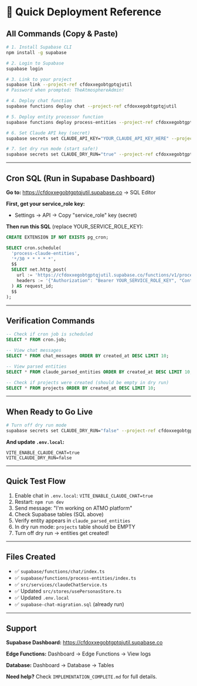 # 🚀 Quick Deployment Reference

## All Commands (Copy & Paste)

```bash
# 1. Install Supabase CLI
npm install -g supabase

# 2. Login to Supabase
supabase login

# 3. Link to your project
supabase link --project-ref cfdoxxegobtgptqjutil
# Password when prompted: TheAtmosphereAdmin!

# 4. Deploy chat function
supabase functions deploy chat --project-ref cfdoxxegobtgptqjutil

# 5. Deploy entity processor function
supabase functions deploy process-entities --project-ref cfdoxxegobtgptqjutil

# 6. Set Claude API key (secret)
supabase secrets set CLAUDE_API_KEY="YOUR_CLAUDE_API_KEY_HERE" --project-ref cfdoxxegobtgptqjutil

# 7. Set dry run mode (start safe!)
supabase secrets set CLAUDE_DRY_RUN="true" --project-ref cfdoxxegobtgptqjutil
```

---

## Cron SQL (Run in Supabase Dashboard)

**Go to:** https://cfdoxxegobtgptqjutil.supabase.co → SQL Editor

**First, get your service_role key:**
- Settings → API → Copy "service_role" key (secret)

**Then run this SQL** (replace YOUR_SERVICE_ROLE_KEY):

```sql
CREATE EXTENSION IF NOT EXISTS pg_cron;

SELECT cron.schedule(
  'process-claude-entities',
  '*/30 * * * * *',
  $$
  SELECT net.http_post(
    url := 'https://cfdoxxegobtgptqjutil.supabase.co/functions/v1/process-entities',
    headers := '{"Authorization": "Bearer YOUR_SERVICE_ROLE_KEY", "Content-Type": "application/json"}'::jsonb
  ) AS request_id;
  $$
);
```

---

## Verification Commands

```sql
-- Check if cron job is scheduled
SELECT * FROM cron.job;

-- View chat messages
SELECT * FROM chat_messages ORDER BY created_at DESC LIMIT 10;

-- View parsed entities
SELECT * FROM claude_parsed_entities ORDER BY created_at DESC LIMIT 10;

-- Check if projects were created (should be empty in dry run)
SELECT * FROM projects ORDER BY created_at DESC LIMIT 10;
```

---

## When Ready to Go Live

```bash
# Turn off dry run mode
supabase secrets set CLAUDE_DRY_RUN="false" --project-ref cfdoxxegobtgptqjutil
```

**And update `.env.local`:**
```env
VITE_ENABLE_CLAUDE_CHAT=true
VITE_CLAUDE_DRY_RUN=false
```

---

## Quick Test Flow

1. Enable chat in `.env.local`: `VITE_ENABLE_CLAUDE_CHAT=true`
2. Restart: `npm run dev`
3. Send message: "I'm working on ATMO platform"
4. Check Supabase tables (SQL above)
5. Verify entity appears in `claude_parsed_entities`
6. In dry run mode: `projects` table should be EMPTY
7. Turn off dry run → entities get created!

---

## Files Created

- ✅ `supabase/functions/chat/index.ts`
- ✅ `supabase/functions/process-entities/index.ts`
- ✅ `src/services/claudeChatService.ts`
- ✅ Updated `src/stores/usePersonasStore.ts`
- ✅ Updated `.env.local`
- ✅ `supabase-chat-migration.sql` (already run)

---

## Support

**Supabase Dashboard:**
https://cfdoxxegobtgptqjutil.supabase.co

**Edge Functions:**
Dashboard → Edge Functions → View logs

**Database:**
Dashboard → Database → Tables

**Need help?** Check `IMPLEMENTATION_COMPLETE.md` for full details.
